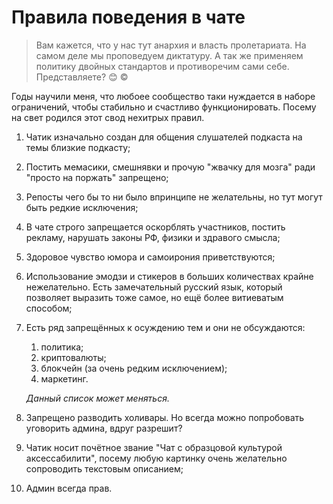 #  Правила поведения в чате

> Вам кажется, что у нас тут анархия и власть пролетариата. На самом деле мы проповедуем диктатуру. А так же применяем политику двойных стандартов и противоречим сами себе. Представляете? 😊 ©

Годы научили меня, что любоее сообщество таки нуждается в наборе ограничений, чтобы стабильно и счастливо функционировать. Посему на свет родился этот свод нехитрых правил.


1. Чатик изначально создан для общения слушателей подкаста на темы близкие подкасту;
1. Постить мемасики, смешнявки и прочую "жвачку для мозга" ради "просто на поржать" запрещено;
1. Репосты чего бы то ни было впринципе не желательны, но тут могут быть редкие исключения;
1. В чате строго запрещается оскорблять участников, постить рекламу, нарушать законы РФ, физики и здравого смысла;
1. Здоровое чувство юмора и самоирония приветствуются;
1. Использование эмодзи и стикеров в больших количествах крайне нежелательно. Есть замечательный русский язык, который позволяет выразить тоже самое, но ещё более витиеватым способом;
1. Есть ряд запрещённых к осуждению тем и они не обсуждаются:
    1. политика;
    1. криптовалюты;
    1. блокчейн (за очень редким исключением);
    1. маркетинг.
    
    *Данный список может меняться.*

1. Запрещено разводить холивары. Но всегда можно попробовать уговорить админа, вдруг разрешит?
1. Чатик носит почётное звание "Чат с образцовой культурой аксессабилити", посему любую картинку очень желательно сопроводить текстовым описанием;
1. Админ всегда прав.
